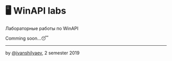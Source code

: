 # 🖥 WinAPI labs
Лабораторные работы по WinAPI

Comming soon...😴

---
by [@ivanshilyaev](https://github.com/ivanshilyaev), 2 semester 2019
